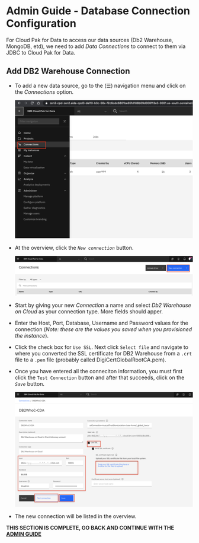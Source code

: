 # Admin Guide - Database Connection Configuration

For Cloud Pak for Data to access our data sources (Db2 Warehouse, MongoDB, etd), we need to add *Data Connections* to connect to them via JDBC to Cloud Pak for Data.

## Add DB2 Warehouse Connection

* To add a new data source, go to the (☰) navigation menu and click on the *Connections* option.

  ![(☰) Menu -> Collections](../workshop/.gitbook/assets/images/connections/menu-connections.png)

* At the overview, click the *`New connection`* button.

  ![Overview page](../workshop/.gitbook/assets/images/connections/conn-new-connection.png)

* Start by giving your new *Connection* a name and select *Db2 Warehouse on Cloud* as your connection type. More fields should apper.

* Enter the Host, Port, Database, Username and Password values for the connection (*Note: these are the values you saved when you provisioned the instance*).

* Click the check box for `Use SSL`. Next click `Select file` and navigate to where you converted the SSL certificate for DB2 Warehouse from a `.crt` file to a `.pem` file (probably called DigiCertGlobalRootCA.pem).

* Once you have entered all the conneciton information, you must first click the `Test Connection` button and after that succeeds, click on the *`Save`* button.

  ![Add a Db2 Warehouse on Cloud connection](../workshop/.gitbook/assets/images/connections/conn-details.png)

* The new connection will be listed in the overview.

__THIS SECTION IS COMPLETE, GO BACK AND CONTINUE WITH THE [ADMIN GUIDE](./README.md)__
